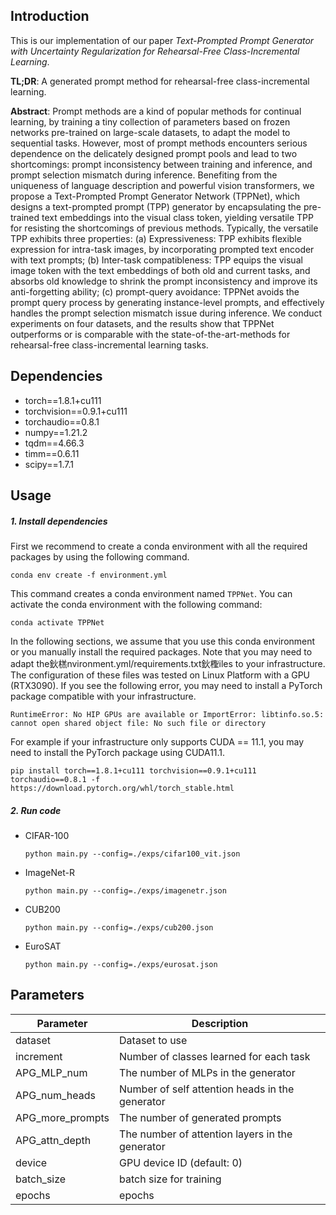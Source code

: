 ## Introduction
This is our implementation of our paper *Text-Prompted Prompt Generator with Uncertainty Regularization for Rehearsal-Free Class-Incremental Learning*.

**TL;DR**: A generated prompt method for rehearsal-free class-incremental learning.

**Abstract**:
Prompt methods are a kind of popular methods for continual learning, by training a tiny collection of parameters based on frozen networks pre-trained on large-scale datasets, to adapt the model to sequential tasks. However, most of prompt methods encounters serious dependence on the delicately designed prompt pools and lead to two shortcomings: prompt inconsistency between training and inference, and prompt selection mismatch during inference. Benefiting from the uniqueness of language description and powerful vision transformers, we propose a Text-Prompted Prompt Generator Network (TPPNet), which designs a text-prompted prompt (TPP) generator by encapsulating the pre-trained text embeddings into the visual class token, yielding versatile TPP for resisting the shortcomings of previous methods. Typically, the versatile TPP exhibits three properties: (a) Expressiveness: TPP exhibits flexible expression for intra-task images, by incorporating prompted text encoder with text prompts; (b) Inter-task compatibleness: TPP equips the visual image token with the text embeddings of both old and current tasks, and absorbs old knowledge to shrink the prompt inconsistency and improve its anti-forgetting ability; (c) prompt-query avoidance: TPPNet avoids the prompt query process by generating instance-level prompts, and effectively handles the prompt selection mismatch issue during inference. We conduct experiments on four datasets, and the results show that TPPNet outperforms or is comparable with the state-of-the-art-methods for rehearsal-free class-incremental learning tasks. 

## Dependencies
- torch==1.8.1+cu111
- torchvision==0.9.1+cu111
- torchaudio==0.8.1
- numpy==1.21.2
- tqdm==4.66.3
- timm==0.6.11
- scipy==1.7.1

## Usage

##### 1. Install dependencies
First we recommend to create a conda environment with all the required packages by using the following command.
```
conda env create -f environment.yml
```
This command creates a conda environment named `TPPNet`. You can activate the conda environment with the following command:
```
conda activate TPPNet
```
In the following sections, we assume that you use this conda environment or you manually install the required packages.
Note that you may need to adapt the鈥榚nvironment.yml/requirements.txt鈥檉iles to your infrastructure. The configuration of these files was tested on Linux Platform with a GPU (RTX3090).
If you see the following error, you may need to install a PyTorch package compatible with your infrastructure.
```
RuntimeError: No HIP GPUs are available or ImportError: libtinfo.so.5: cannot open shared object file: No such file or directory
```
For example if your infrastructure only supports CUDA == 11.1, you may need to install the PyTorch package using CUDA11.1.
```
pip install torch==1.8.1+cu111 torchvision==0.9.1+cu111 torchaudio==0.8.1 -f https://download.pytorch.org/whl/torch_stable.html
```

##### 2. Run code
- CIFAR-100
    ```
    python main.py --config=./exps/cifar100_vit.json
    ```

- ImageNet-R
    ```
    python main.py --config=./exps/imagenetr.json
    ```

- CUB200
    ```
    python main.py --config=./exps/cub200.json
    ```

- EuroSAT
    ```
    python main.py --config=./exps/eurosat.json
    ```

## Parameters

| Parameter         |           Description                             | 
|-------------------|---------------------------------------------------|
| dataset           |   Dataset to use                                  |
| increment         |   Number of classes learned for each task         |
| APG_MLP_num       |   The number of MLPs in the generator             |
| APG_num_heads     |   Number of self attention heads in the generator |
| APG_more_prompts  |   The number of generated prompts                 | 
| APG_attn_depth    |   The number of attention layers in the generator |
| device            |   GPU device ID (default: 0)                      |
| batch_size        |   batch size for training                         |
| epochs            |   epochs                                          |

## 
